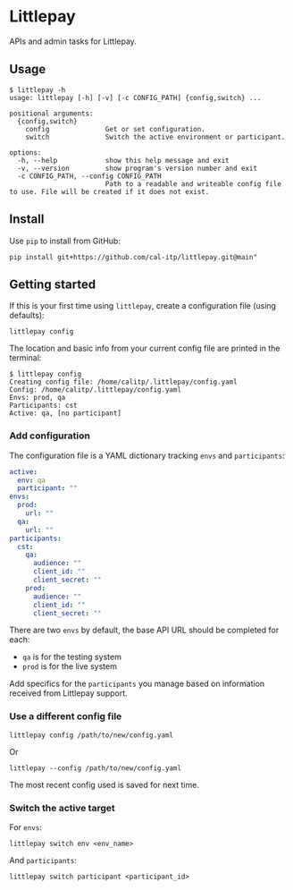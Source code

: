 # Littlepay

APIs and admin tasks for Littlepay.

## Usage

```console
$ littlepay -h
usage: littlepay [-h] [-v] [-c CONFIG_PATH] {config,switch} ...

positional arguments:
  {config,switch}
    config              Get or set configuration.
    switch              Switch the active environment or participant.

options:
  -h, --help            show this help message and exit
  -v, --version         show program's version number and exit
  -c CONFIG_PATH, --config CONFIG_PATH
                        Path to a readable and writeable config file to use. File will be created if it does not exist.
```

## Install

Use `pip` to install from GitHub:

```console
pip install git+https://github.com/cal-itp/littlepay.git@main"
```

## Getting started

If this is your first time using `littlepay`, create a configuration file (using defaults):

```console
littlepay config
```

The location and basic info from your current config file are printed in the terminal:

```
$ littlepay config
Creating config file: /home/calitp/.littlepay/config.yaml
Config: /home/calitp/.littlepay/config.yaml
Envs: prod, qa
Participants: cst
Active: qa, [no participant]
```

### Add configuration

The configuration file is a YAML dictionary tracking `envs` and `participants`:

```yml
active:
  env: qa
  participant: ""
envs:
  prod:
    url: ""
  qa:
    url: ""
participants:
  cst:
    qa:
      audience: ""
      client_id: ""
      client_secret: ""
    prod:
      audience: ""
      client_id: ""
      client_secret: ""
```

There are two `envs` by default, the base API URL should be completed for each:

- `qa` is for the testing system
- `prod` is for the live system

Add specifics for the `participants` you manage based on information received from Littlepay support.

### Use a different config file

```console
littlepay config /path/to/new/config.yaml
```

Or

```
littlepay --config /path/to/new/config.yaml
```

The most recent config used is saved for next time.

### Switch the active target

For `envs`:

```console
littlepay switch env <env_name>
```

And `participants`:

```console
littlepay switch participant <participant_id>
```

